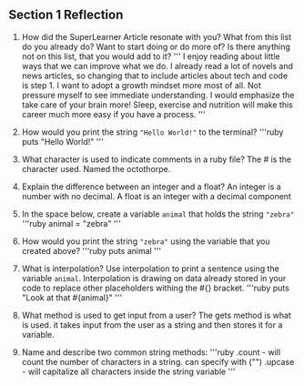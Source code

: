 ## Section 1 Reflection

1. How did the SuperLearner Article resonate with you? What from this list do you already do? Want to start doing or do more of? Is there anything not on this list, that you would add to it?
'''
  I enjoy reading about little ways that we can improve what we do. I already read a lot of novels and news articles, so changing that to include articles about tech and code is step 1. I want to adopt a growth mindset more most of all. Not pressure myself to see immediate understanding. I would emphasize the take care of your brain more! Sleep, exercise and nutrition will make this career much more easy if you have a process.
'''
2. How would you print the string `"Hello World!"` to the terminal?
'''ruby
puts "Hello World!"
'''
3. What character is used to indicate comments in a ruby file?
  The # is the character used. Named the octothorpe.

4. Explain the difference between an integer and a float?
  An integer is a number with no decimal. A float is an integer with a decimal component

5. In the space below, create a variable `animal` that holds the string `"zebra"`
'''ruby
animal = "zebra"
'''
6. How would you print the string `"zebra"` using the variable that you created above?
'''ruby
puts animal
'''
7. What is interpolation? Use interpolation to print a sentence using the variable `animal`.
  Interpolation is drawing on data already stored in your code to replace other placeholders withing the #{} bracket.
'''ruby
puts "Look at that #{animal}"
'''
8. What method is used to get input from a user?
  The gets method is what is used. it takes input from the user as a string and then stores it for a variable.  

9. Name and describe two common string methods:
'''ruby
.count - will count the number of characters in a string. can specify with ("")
.upcase - will capitalize all characters inside the string variable
'''
